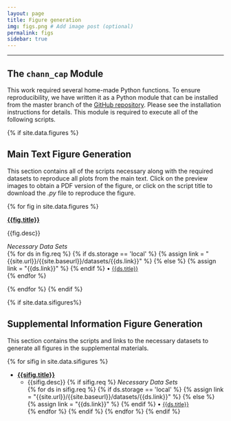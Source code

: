 ```yaml
---
layout: page
title: Figure generation
img: figs.png # Add image post (optional)
permalink: figs
sidebar: true
---
```


---

## The `chann_cap` Module
This work required several home-made Python functions. To ensure
reproducibility, we have written it as a Python module that can be installed
from the master branch of the [GitHub
repository](https://github.com/RPGroup-PBoC/chann_cap). Please see the
installation instructions for details. This module is required to execute all
of the following scripts.

{% if site.data.figures %}
## Main Text Figure Generation

This section contains all of the scripts necessary along with the required
datasets to reproduce all plots from the main text. Click on the preview images
to obtain a PDF version of the figure, or click on the script title to download
the *.py* file to reproduce the figure. 

{% for fig in site.data.figures %}
<article class="post">

<a class="post-thumbnail" style="background-image: url({{site.url}}/{{site.baseurl}}/assets/img/{{fig.pic}})" href="{{site.baseurl}}/assets/pdf/{{fig.pdf}}"> </a>

<div class="post-content">
<b class="post-title"><a href="{{site.url}}/{{site.baseurl}}/software/figs/{{fig.filename}}">{{fig.title}}</a></b>
<p> {{fig.desc}}</p>

<i>Necessary Data Sets </i><br/>
{% for ds in fig.req %}
  {% if ds.storage == 'local' %}
    {% assign link = "{{site.url}}/{{site.baseurl}}/datasets/{{ds.link}}" %}
  {% else %}
    {% assign link = "{{ds.link}}" %}
  {% endif %}
  <span>&#8226;</span> <a style="font-size: 0.9em;" href="{{link}}"> {{ds.title}} </a><br/>
{% endfor %}
</div>
</article>
{% endfor %}
{% endif %}


{% if site.data.sifigures%}
## Supplemental Information Figure Generation

This section contains the scripts and links to the necessary datasets to
generate all figures in the supplemental materials.

{% for sifig in site.data.sifigures %}
* [**{{sifig.title}}**]({{site.url}}/{{site.baseurl}}/software/figs/{{sifig.filename}})
  + {{sifig.desc}}
  {% if sifig.req %} 
    <i>Necessary Data Sets </i><br/>
    {% for ds in sifig.req %}
      {% if ds.storage == 'local' %}
        {% assign link = "{{site.url}}/{{site.baseurl}}/datasets/{{ds.link}}" %}
      {% else %}
        {% assign link = "{{ds.link}}" %}
      {% endif %}
    <span>&#8226;</span> <a style="font-size: 0.9em;" href="{{link}}"> {{ds.title}} </a><br/>
    {% endfor %}
  {% endif %}
{% endfor %}
{% endif %}